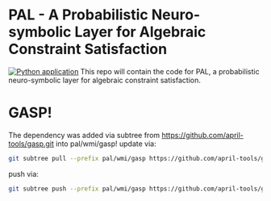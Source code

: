 # PAL - A Probabilistic Neuro-symbolic Layer for Algebraic Constraint Satisfaction
[![Python application](https://github.com/april-tools/pal/actions/workflows/python-app.yml/badge.svg)](https://github.com/april-tools/pal/actions/workflows/python-app.yml)
This repo will contain the code for PAL, a probabilistic neuro-symbolic layer for algebraic constraint satisfaction.

# GASP!
The dependency was added via subtree from https://github.com/april-tools/gasp.git into pal/wmi/gasp!
update via:
```bash
git subtree pull --prefix pal/wmi/gasp https://github.com/april-tools/gasp.git main --squash
```
push via:
```bash
git subtree push --prefix pal/wmi/gasp https://github.com/april-tools/gasp.git main
```